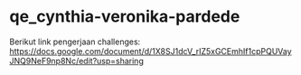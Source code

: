 # qe_cynthia-veronika-pardede
Berikut link pengerjaan challenges:
https://docs.google.com/document/d/1X8SJ1dcV_rIZ5xGCEmhIf1cpPQUVayJNQ9NeF9np8Nc/edit?usp=sharing

